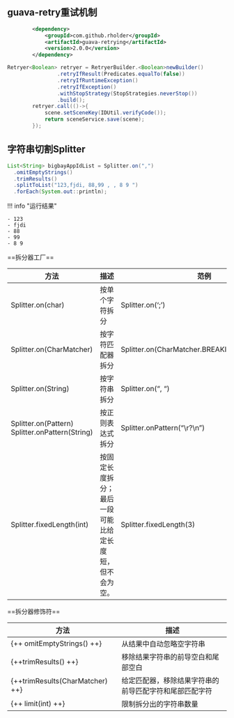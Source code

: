 ## guava-retry重试机制

```xml
        <dependency>
            <groupId>com.github.rholder</groupId>
            <artifactId>guava-retrying</artifactId>
            <version>2.0.0</version>
        </dependency>
```

```java
Retryer<Boolean> retryer = RetryerBuilder.<Boolean>newBuilder()
                .retryIfResult(Predicates.equalTo(false))
                .retryIfRuntimeException()
                .retryIfException()
                .withStopStrategy(StopStrategies.neverStop())
                .build();
        retryer.call(()->{
            scene.setSceneKey(IDUtil.verifyCode());
            return sceneService.save(scene);
        });
```

## 字符串切割Splitter

```java
List<String> bigbayAppIdList = Splitter.on(",")
  .omitEmptyStrings()
  .trimResults()
  .splitToList("123,fjdi, 88,99 , , 8 9 ")
  .forEach(System.out::println);
```

!!! info "运行结果"

    - 123
    - fjdi
    - 88
    - 99
    - 8 9

==拆分器工厂==

| **方法**                                           | **描述**                      | **范例**                                       |
| ------------------------------------------------ | --------------------------- | -------------------------------------------- |
| Splitter.on(char)                                | 按单个字符拆分                     | Splitter.on(‘;’)                             |
| Splitter.on(CharMatcher)                         | 按字符匹配器拆分                    | Splitter.on(CharMatcher.BREAKING_WHITESPACE) |
| Splitter.on(String)                              | 按字符串拆分                      | Splitter.on(“, “)                            |
| Splitter.on(Pattern)  Splitter.onPattern(String) | 按正则表达式拆分                    | Splitter.onPattern(“\r?\n”)                  |
| Splitter.fixedLength(int)                        | 按固定长度拆分；最后一段可能比给定长度短，但不会为空。 | Splitter.fixedLength(3)                      |

==拆分器修饰符==

| **方法**                          | **描述**                      |
| ------------------------------- | --------------------------- |
| {++ omitEmptyStrings() ++}      | 从结果中自动忽略空字符串                |
| {++trimResults()  ++}           | 移除结果字符串的前导空白和尾部空白           |
| {++trimResults(CharMatcher) ++} | 给定匹配器，移除结果字符串的前导匹配字符和尾部匹配字符 |
| {++ limit(int) ++}              | 限制拆分出的字符串数量                 |
